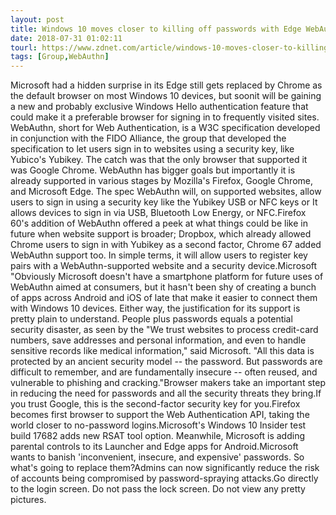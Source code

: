 ```yaml
---
layout: post
title: Windows 10 moves closer to killing off passwords with Edge WebAuthn logins
date: 2018-07-31 01:02:11
tourl: https://www.zdnet.com/article/windows-10-moves-closer-to-killing-off-passwords-with-edge-webauthn-logins/
tags: [Group,WebAuthn]
---
```

Microsoft had a hidden surprise in its Edge still gets replaced by Chrome as the default browser on most Windows 10 devices, but soonit will be gaining a new and probably exclusive Windows Hello authentication feature that could make it a preferable browser for signing in to frequently visited sites. WebAuthn, short for Web Authentication, is a W3C specification developed in conjunction with the FIDO Alliance, the group that developed the specification to let users sign in to websites using a security key, like Yubico's Yubikey. The catch was that the only browser that supported it was Google Chrome. WebAuthn has bigger goals but importantly it is already supported in various stages by Mozilla's Firefox, Google Chrome, and Microsoft Edge. The spec WebAuthn will, on supported websites, allow users to sign in using a security key like the Yubikey USB or NFC keys or It allows devices to sign in via USB, Bluetooth Low Energy, or NFC.Firefox 60's addition of WebAuthn offered a peek at what things could be like in future when website support is broader; Dropbox, which already allowed Chrome users to sign in with Yubikey as a second factor, Chrome 67 added WebAuthn support too. In simple terms, it will allow users to register key pairs with a WebAuthn-supported website and a security device.Microsoft "Obviously Microsoft doesn't have a smartphone platform for future uses of WebAuthn aimed at consumers, but it hasn't been shy of creating a bunch of apps across Android and iOS of late that make it easier to connect them with Windows 10 devices. Either way, the justification for its support is pretty plain to understand. People plus passwords equals a potential security disaster, as seen by the "We trust websites to process credit-card numbers, save addresses and personal information, and even to handle sensitive records like medical information," said Microsoft. "All this data is protected by an ancient security model -- the password. But passwords are difficult to remember, and are fundamentally insecure -- often reused, and vulnerable to phishing and cracking."Browser makers take an important step in reducing the need for passwords and all the security threats they bring.If you trust Google, this is the second-factor security key for you.Firefox becomes first browser to support the Web Authentication API, taking the world closer to no-password logins.Microsoft's Windows 10 Insider test build 17682 adds new RSAT tool option. Meanwhile, Microsoft is adding parental controls to its Launcher and Edge apps for Android.Microsoft wants to banish 'inconvenient, insecure, and expensive' passwords. So what's going to replace them?Admins can now significantly reduce the risk of accounts being compromised by password-spraying attacks.Go directly to the login screen. Do not pass the lock screen. Do not view any pretty pictures.